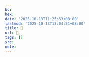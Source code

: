 ```yaml
---
bc:
hex:
date: '2025-10-13T11:25:53+08:00'
lastmod: '2025-10-13T13:04:51+08:00'
title: 󰊼
url: 󰊼
tags: []
src:
note:
---
```

